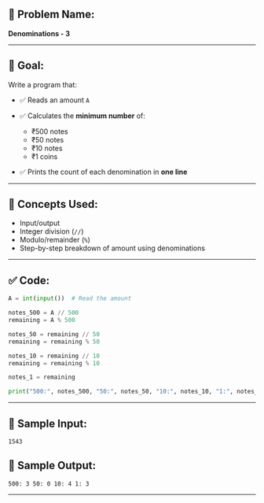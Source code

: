 ## 🧩 **Problem Name:**

**Denominations - 3**

---

## 🎯 **Goal:**

Write a program that:

- ✅ Reads an amount `A`
- ✅ Calculates the **minimum number** of:

  - ₹500 notes
  - ₹50 notes
  - ₹10 notes
  - ₹1 coins

- ✅ Prints the count of each denomination in **one line**

---

## 🧠 **Concepts Used:**

- Input/output
- Integer division (`//`)
- Modulo/remainder (`%`)
- Step-by-step breakdown of amount using denominations

---

## ✅ **Code:**

```python
A = int(input())  # Read the amount

notes_500 = A // 500
remaining = A % 500

notes_50 = remaining // 50
remaining = remaining % 50

notes_10 = remaining // 10
remaining = remaining % 10

notes_1 = remaining

print("500:", notes_500, "50:", notes_50, "10:", notes_10, "1:", notes_1)
```

---

## 🧪 **Sample Input:**

```
1543
```

## 🧾 **Sample Output:**

```
500: 3 50: 0 10: 4 1: 3
```

---
